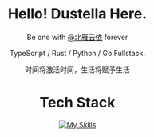 <div align="center">

# Hello! Dustella Here.
  
Be one with [@北雁云依](https://github.com/BeiyanYunyi) forever

TypeScript / Rust / Python / Go Fullstack.
  
时间将激活时间，生活将赋予生活
  
# Tech Stack

[![My Skills](https://skillicons.dev/icons?i=js,html,css,ts,vue,vite,go,rust,vscode,express,arduino,cloudflare,docker,git,heroku,linux,md,mongodb,mysql,nodejs,docker,ae,cs,flask,gitlab,nuxtjs,sass,vercel,octave,powershell,py,nginx,ps,pr,postgres,redis,sqlite,tailwind,webpack,windicss,wordpress,workers,bash)](https://skillicons.dev)

